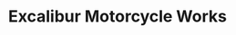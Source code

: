 ---
title: "Excalibur Motorcycle Works"
url: /thunder-bay/excalibur-motorcycle-works/
shop: motorcycle
---